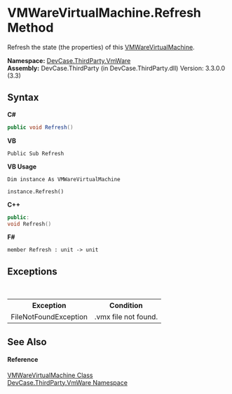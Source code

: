 # VMWareVirtualMachine.Refresh Method 
 

Refresh the state (the properties) of this <a href="T_DevCase_ThirdParty_VmWare_VMWareVirtualMachine">VMWareVirtualMachine</a>.

**Namespace:**&nbsp;<a href="N_DevCase_ThirdParty_VmWare">DevCase.ThirdParty.VmWare</a><br />**Assembly:**&nbsp;DevCase.ThirdParty (in DevCase.ThirdParty.dll) Version: 3.3.0.0 (3.3)

## Syntax

**C#**<br />
``` C#
public void Refresh()
```

**VB**<br />
``` VB
Public Sub Refresh
```

**VB Usage**<br />
``` VB Usage
Dim instance As VMWareVirtualMachine

instance.Refresh()
```

**C++**<br />
``` C++
public:
void Refresh()
```

**F#**<br />
``` F#
member Refresh : unit -> unit 

```


## Exceptions
&nbsp;<table><tr><th>Exception</th><th>Condition</th></tr><tr><td>FileNotFoundException</td><td>.vmx file not found.</td></tr></table>

## See Also


#### Reference
<a href="T_DevCase_ThirdParty_VmWare_VMWareVirtualMachine">VMWareVirtualMachine Class</a><br /><a href="N_DevCase_ThirdParty_VmWare">DevCase.ThirdParty.VmWare Namespace</a><br />